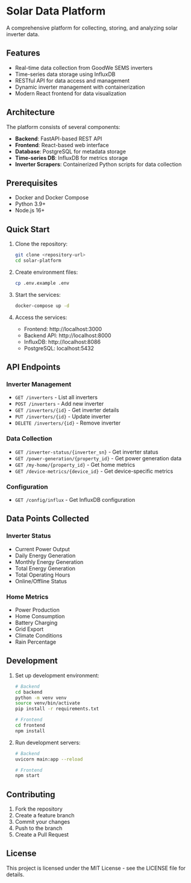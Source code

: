 # Solar Data Platform

A comprehensive platform for collecting, storing, and analyzing solar inverter data.

## Features

- Real-time data collection from GoodWe SEMS inverters
- Time-series data storage using InfluxDB
- RESTful API for data access and management
- Dynamic inverter management with containerization
- Modern React frontend for data visualization

## Architecture

The platform consists of several components:

- **Backend**: FastAPI-based REST API
- **Frontend**: React-based web interface
- **Database**: PostgreSQL for metadata storage
- **Time-series DB**: InfluxDB for metrics storage
- **Inverter Scrapers**: Containerized Python scripts for data collection

## Prerequisites

- Docker and Docker Compose
- Python 3.9+
- Node.js 16+

## Quick Start

1. Clone the repository:
   ```bash
   git clone <repository-url>
   cd solar-platform
   ```

2. Create environment files:
   ```bash
   cp .env.example .env
   ```

3. Start the services:
   ```bash
   docker-compose up -d
   ```

4. Access the services:
   - Frontend: http://localhost:3000
   - Backend API: http://localhost:8000
   - InfluxDB: http://localhost:8086
   - PostgreSQL: localhost:5432

## API Endpoints

### Inverter Management
- `GET /inverters` - List all inverters
- `POST /inverters` - Add new inverter
- `GET /inverters/{id}` - Get inverter details
- `PUT /inverters/{id}` - Update inverter
- `DELETE /inverters/{id}` - Remove inverter

### Data Collection
- `GET /inverter-status/{inverter_sn}` - Get inverter status
- `GET /power-generation/{property_id}` - Get power generation data
- `GET /my-home/{property_id}` - Get home metrics
- `GET /device-metrics/{device_id}` - Get device-specific metrics

### Configuration
- `GET /config/influx` - Get InfluxDB configuration

## Data Points Collected

### Inverter Status
- Current Power Output
- Daily Energy Generation
- Monthly Energy Generation
- Total Energy Generation
- Total Operating Hours
- Online/Offline Status

### Home Metrics
- Power Production
- Home Consumption
- Battery Charging
- Grid Export
- Climate Conditions
- Rain Percentage

## Development

1. Set up development environment:
   ```bash
   # Backend
   cd backend
   python -m venv venv
   source venv/bin/activate
   pip install -r requirements.txt

   # Frontend
   cd frontend
   npm install
   ```

2. Run development servers:
   ```bash
   # Backend
   uvicorn main:app --reload

   # Frontend
   npm start
   ```

## Contributing

1. Fork the repository
2. Create a feature branch
3. Commit your changes
4. Push to the branch
5. Create a Pull Request

## License

This project is licensed under the MIT License - see the LICENSE file for details.